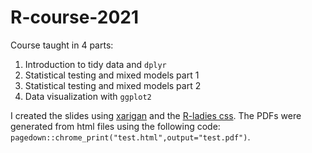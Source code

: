 # R-course-2021
Course taught in 4 parts: 
1. Introduction to tidy data and `dplyr`
2. Statistical testing and mixed models part 1 
3. Statistical testing and mixed models part 2
4. Data visualization with `ggplot2`

I created the slides using [xarigan](https://github.com/yihui/xaringan) and the [R-ladies css](https://github.com/rladies/resources/blob/master/xaringan-slides/how_to_use.md). The PDFs were generated from html files using the following code: `pagedown::chrome_print("test.html",output="test.pdf")`. 

